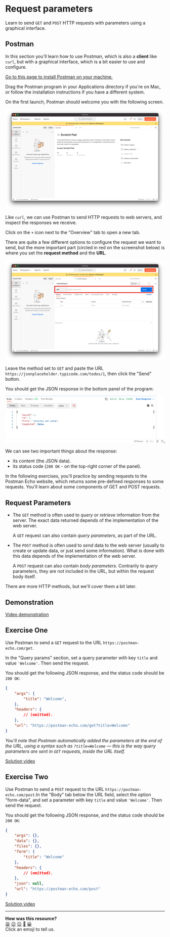 # Request parameters

Learn to send `GET` and `POST` HTTP requests with parameters using a graphical interface.

<!-- OMITTED -->

## Postman

In this section you'll learn how to use Postman, which is also a **client** like `curl`, but with a graphical interface, which is a bit easier to use and configure.

[Go to this page to install Postman on your machine.](https://www.postman.com/downloads/)

Drag the Postman program in your Applications directory if you're on Mac, or follow the installation instructions if you have a different system.

On the first launch, Postman should welcome you with the following screen.

![](../resources/postman-1.png)

Like `curl`, we can use Postman to send HTTP requests to web servers, and inspect the responses we receive.

Click on the `+` icon next to the "Overview" tab to open a new tab.

There are quite a few different options to configure the request we want to send, but the more important part (circled in red on the screenshot below) is where you set the **request method** and the **URL**.

![](../resources/postman-2.png)

Leave the method set to `GET` and paste the URL `https://jsonplaceholder.typicode.com/todos/1`, then click the "Send" button.

You should get the JSON response in the bottom panel of the program:

![](../resources/postman-3.png)

We can see two important things about the response:
* its content (the JSON data).
* its status code (`200 OK` - on the top-right corner of the panel).

In the following exercises, you'll practice by sending requests to the Postman Echo website, which returns some pre-defined responses to some requests. You'll learn about some components of GET and POST requests.

## Request Parameters

* The `GET` method is often used to _query or retrieve_ information from the server. The exact data returned depends of the implementation of the web server.   

  A `GET` request can also contain _query parameters_, as part of the URL.

* The `POST` method is often used to _send_ data to the web server (usually to create or update data, or just send some information). What is done with this data depends of the implementation of the web server.  

  A `POST` request can also contain _body parameters_. Contrarily to _query_ parameters, they are not included in the URL, but within the request body itself.

There are more HTTP methods, but we'll cover them a bit later.

## Demonstration

[Video demonstration](https://www.youtube.com/watch?v=zwU6SpTwuxY)

## Exercise One

Use Postman to send a `GET` request to the URL `https://postman-echo.com/get`.

In the "Query params" section, set a query parameter with key `title` and value `'Welcome'`. Then send the request.

You should get the following JSON response, and the status code should be `200 OK`:

```json
{
    "args": {
        "title": "Welcome",
    },
    "headers": {
        // (omitted).
    },
    "url": "https://postman-echo.com/get?title=Welcome"
}
```

_You'll note that Postman automatically added the parameters at the end of the URL, using a syntax such as `?title=Welcome` — this is the way query parameters are sent in `GET` requests, inside the URL itself._

[Solution video](https://www.youtube.com/watch?v=zwU6SpTwuxY&t=420s)

## Exercise Two

Use Postman to send a `POST` request to the URL `https://postman-echo.com/post`.In the "Body" tab below the URL field, select the option "form-data", and set a parameter with key `title` and value `'Welcome'`. Then send the request.

You should get the following JSON response, and the status code should be `200 OK`:

```json
{
    "args": {},
    "data": {},
    "files": {},
    "form": {
        "title": "Welcome"
    },
    "headers": {
        // (omitted).
    },
    "json": null,
    "url": "https://postman-echo.com/post"
}
```

[Solution video](https://www.youtube.com/watch?v=zwU6SpTwuxY&t=530s)

<!-- OMITTED -->

<!-- BEGIN GENERATED SECTION DO NOT EDIT -->

---

**How was this resource?**  
[😫](https://airtable.com/shrUJ3t7KLMqVRFKR?prefill_Repository=makersacademy%2Fweb-applications-in-python&prefill_File=http_bites%2F03_request_parameters.md&prefill_Sentiment=😫) [😕](https://airtable.com/shrUJ3t7KLMqVRFKR?prefill_Repository=makersacademy%2Fweb-applications-in-python&prefill_File=http_bites%2F03_request_parameters.md&prefill_Sentiment=😕) [😐](https://airtable.com/shrUJ3t7KLMqVRFKR?prefill_Repository=makersacademy%2Fweb-applications-in-python&prefill_File=http_bites%2F03_request_parameters.md&prefill_Sentiment=😐) [🙂](https://airtable.com/shrUJ3t7KLMqVRFKR?prefill_Repository=makersacademy%2Fweb-applications-in-python&prefill_File=http_bites%2F03_request_parameters.md&prefill_Sentiment=🙂) [😀](https://airtable.com/shrUJ3t7KLMqVRFKR?prefill_Repository=makersacademy%2Fweb-applications-in-python&prefill_File=http_bites%2F03_request_parameters.md&prefill_Sentiment=😀)  
Click an emoji to tell us.

<!-- END GENERATED SECTION DO NOT EDIT -->
